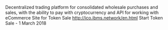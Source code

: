 Decentralized trading platform for consolidated wholesale purchases and sales, with the ability to pay with cryptocurrency and API for working with eCommerce
Site for Token Sale http://ico.ibms.network/en.html
Start Token Sale - 1 March 2018
